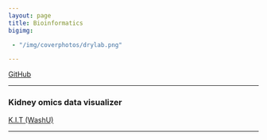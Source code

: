 ```yaml
---
layout: page
title: Bioinformatics
bigimg:

 - "/img/coverphotos/drylab.png" 

---
```


<a href="https://github.com/HaikuoLi" target="_blank">GitHub</a><br>
<hr>

### Kidney omics data visualizer
<a href="https://humphreyslab.com/SingleCell/" target="_blank">K.I.T (WashU)</a><br>
<hr>

